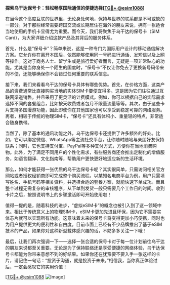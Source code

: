 **探索乌干达保号卡：轻松畅享国际通信的便捷选择[[TG💪+ @esim1088](https://t.me/s/esim1088)]**

在当今这个高度互联的世界里，无论身处何地，保持与世界的联系都是不可或缺的一部分。对于那些经常需要跨国交流或长期居住在海外的朋友来说，拥有一张适合当地使用的手机卡显得尤为重要。而今天，我们将聚焦于乌干达的保号卡（SIM Card），为大家详细介绍这款产品及其背后的服务体系。

首先，什么是“保号卡”？简单来说，这是一种专门为国际用户设计的移动通信解决方案。它允许你在离开本国后，依然能够使用同一号码进行通话、发短信以及上网等操作。这对于商务人士、留学生或是旅行爱好者而言，无疑是一项非常贴心的功能。尤其是当你身处一个陌生的国度时，“保号卡”不仅让你免去了更换新号码带来的不便，还能够确保你不会错过任何重要的联系信息。

接下来，我们来看看乌干达的保号卡具体有哪些优势。首先，在价格方面，这类产品的资费通常比直接购买当地的实体SIM卡要便宜得多。这是因为它们往往通过互联网渠道销售，并且采用了更灵活的计费模式。例如，你可以根据自己的实际需求选择不同的套餐组合，比如按天收费或者包月不限量流量等等。其次，由于这些卡片支持多国漫游功能，因此即使你在其他国家也可以享受到稳定可靠的网络服务。再者，相较于传统的物理SIM卡，“保号卡”还具有体积小、重量轻的特点，非常适合随身携带。

当然了，除了基本的通讯功能之外，乌干达保号卡还提供了许多额外的好处。比如，它可以绑定微信、WhatsApp等主流社交平台，让你随时随地与亲朋好友保持联系；同时，它也支持支付宝、PayPal等多种支付方式，方便你在当地消费购物。此外，为了满足不同用户的个性化需求，有些服务商还会推出定制化的增值服务，如语言翻译、文化指南等，帮助用户更快更好地适应新的生活环境。

那么，如何才能获得一张优质的乌干达保号卡呢？其实很简单，只需访问相关官方网站或者授权经销商即可完成整个购买流程。以某知名电商平台为例，用户只需填写姓名、手机号码等相关资料，并选择合适的套餐方案，就能快速下单成功。而且整个过程无需复杂的审核程序，从下单到发货一般只需要几个工作日的时间。收到卡片之后，按照说明书上的步骤激活即可开始使用啦！

值得一提的是，随着科技的进步，“虚拟eSIM卡”的概念也被引入到了这一领域中来。相比于传统意义上的物理SIM卡，eSIM卡更加先进且环保，因为它不需要实体芯片就可以实现所有功能。这意味着未来的保号卡将变得更加小巧便携，同时也为用户提供更大的便利性和自由度。目前市面上已经有不少品牌推出了基于eSIM技术的产品，如果你对这种新型载体感兴趣的话，不妨多多关注一下哦！

最后，让我们再次强调一下——选择一张合适的保号卡对于每一位计划前往乌干达的朋友来说都至关重要。无论是为了保持联络还是享受便捷的网络体验，乌干达保号卡都能为你带来意想不到的好结果。如果你还在犹豫要不要入手一张这样的卡片，请记住一句话：“投资于沟通，就是投资于未来。”相信我，当你真正体验过后，一定会感叹它的实用价值！

[[TG💪+ @esim1088](https://t.me/s/esim1088) ![Image](https://i.postimg.cc/4NQfJmqS/Snipaste-2025-05-13-00-14-12.png)]